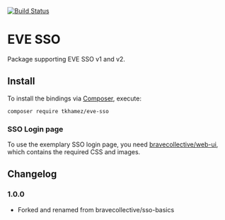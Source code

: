 [![Build Status](https://travis-ci.com/tkhamez/eve-sso.svg?branch=master)](https://travis-ci.com/tkhamez/eve-sso)

# EVE SSO

Package supporting EVE SSO v1 and v2.

## Install

To install the bindings via [Composer](http://getcomposer.org/), execute:

```
composer require tkhamez/eve-sso
```

### SSO Login page

To use the exemplary SSO login page, you need [bravecollective/web-ui](https://github.com/bravecollective/web-ui), 
which contains the required CSS and images.

## Changelog

### 1.0.0

- Forked and renamed from bravecollective/sso-basics
